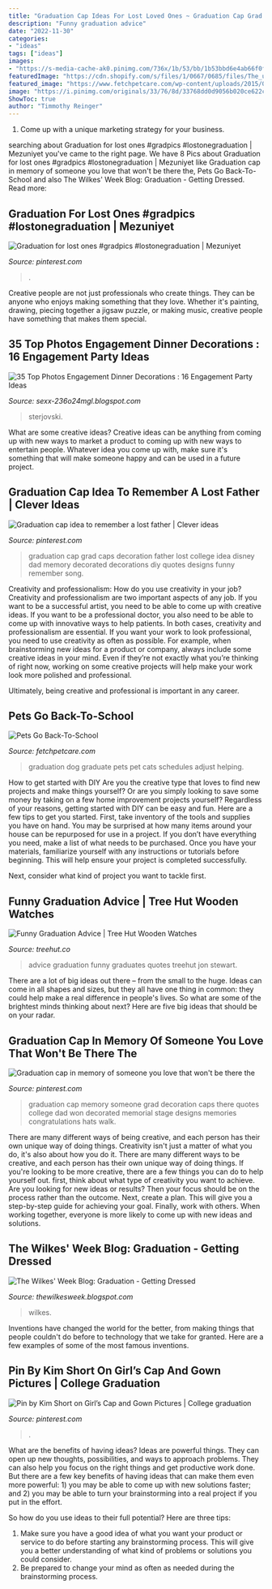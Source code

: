 ```yaml
---
title: "Graduation Cap Ideas For Lost Loved Ones ~ Graduation Cap Grad Caps Decoration Father Lost College Idea Disney Dad Memory Decorated Decorations Diy Quotes Designs Funny Remember Song"
description: "Funny graduation advice"
date: "2022-11-30"
categories:
- "ideas"
tags: ["ideas"]
images:
- "https://s-media-cache-ak0.pinimg.com/736x/1b/53/bb/1b53bbd6e4ab66f0fa0fa943c7b207d8.jpg"
featuredImage: "https://cdn.shopify.com/s/files/1/0667/0685/files/The_unfortunate_yet_truly_exciting_thing_about_your_life_is_that_there_is_no_core_curriculum._The_entire_place_is_an_elective._large.png?9741718292449904859"
featured_image: "https://www.fetchpetcare.com/wp-content/uploads/2015/08/bigstock-Graduation-Graduate-Dog-85509368.jpg"
image: "https://i.pinimg.com/originals/33/76/8d/33768dd0d9056b020ce622c6a9b0bbaa.jpg"
ShowToc: true
author: "Timmothy Reinger"
---
```



1. Come up with a unique marketing strategy for your business.

	

		
searching about Graduation for lost ones #gradpics #lostonegraduation | Mezuniyet you've came to the right page. We have 8 Pics about Graduation for lost ones #gradpics #lostonegraduation | Mezuniyet like Graduation cap in memory of someone you love that won&#039;t be there the, Pets Go Back-To-School and also The Wilkes&#039; Week Blog: Graduation - Getting Dressed. Read more:
		
    
## Graduation For Lost Ones #gradpics #lostonegraduation | Mezuniyet

<img loading=lazy src="https://i.pinimg.com/originals/e6/ba/4c/e6ba4c0d87a36155554072ee60b65b2e.jpg" onerror="this.onerror=null;this.src='https://tse1.mm.bing.net/th?id=OIP.alvVkSr2Q5uCYmF8vEvi5AHaE7&amp;pid=15.1';" alt="Graduation for lost ones #gradpics #lostonegraduation | Mezuniyet">

_Source: pinterest.com_

>. 

	

Creative people are not just professionals who create things. They can be anyone who enjoys making something that they love. Whether it's painting, drawing, piecing together a jigsaw puzzle, or making music, creative people have something that makes them special.

    
## 35 Top Photos Engagement Dinner Decorations : 16 Engagement Party Ideas

<img loading=lazy src="https://i.pinimg.com/originals/33/76/8d/33768dd0d9056b020ce622c6a9b0bbaa.jpg" onerror="this.onerror=null;this.src='https://tse3.mm.bing.net/th?id=OIP.haJEfbrAX4pW5MJ5jA3DPAHaLH&amp;pid=15.1';" alt="35 Top Photos Engagement Dinner Decorations : 16 Engagement Party Ideas">

_Source: sexx-236o24mgl.blogspot.com_

>sterjovski. 

	

What are some creative ideas?
Creative ideas can be anything from coming up with new ways to market a product to coming up with new ways to entertain people. Whatever idea you come up with, make sure it's something that will make someone happy and can be used in a future project.

    
## Graduation Cap Idea To Remember A Lost Father | Clever Ideas

<img loading=lazy src="https://s-media-cache-ak0.pinimg.com/736x/1b/53/bb/1b53bbd6e4ab66f0fa0fa943c7b207d8.jpg" onerror="this.onerror=null;this.src='https://tse4.mm.bing.net/th?id=OIP.-x8MjERvrxlbFseeZCwipgHaJ6&amp;pid=15.1';" alt="Graduation cap idea to remember a lost father | Clever ideas">

_Source: pinterest.com_

>graduation cap grad caps decoration father lost college idea disney dad memory decorated decorations diy quotes designs funny remember song. 

	

Creativity and professionalism: How do you use creativity in your job?
Creativity and professionalism are two important aspects of any job. If you want to be a successful artist, you need to be able to come up with creative ideas. If you want to be a professional doctor, you also need to be able to come up with innovative ways to help patients. In both cases, creativity and professionalism are essential.
If you want your work to look professional, you need to use creativity as often as possible. For example, when brainstorming new ideas for a product or company, always include some creative ideas in your mind. Even if they’re not exactly what you’re thinking of right now, working on some creative projects will help make your work look more polished and professional.

Ultimately, being creative and professional is important in any career.

    
## Pets Go Back-To-School

<img loading=lazy src="https://www.fetchpetcare.com/wp-content/uploads/2015/08/bigstock-Graduation-Graduate-Dog-85509368.jpg" onerror="this.onerror=null;this.src='https://tse2.mm.bing.net/th?id=OIP.jo2Qd7lOHzKljx969HNWywHaE8&amp;pid=15.1';" alt="Pets Go Back-To-School">

_Source: fetchpetcare.com_

>graduation dog graduate pets pet cats schedules adjust helping. 

	

How to get started with DIY
Are you the creative type that loves to find new projects and make things yourself? Or are you simply looking to save some money by taking on a few home improvement projects yourself? Regardless of your reasons, getting started with DIY can be easy and fun. Here are a few tips to get you started.
First, take inventory of the tools and supplies you have on hand. You may be surprised at how many items around your house can be repurposed for use in a project. If you don’t have everything you need, make a list of what needs to be purchased. Once you have your materials, familiarize yourself with any instructions or tutorials before beginning. This will help ensure your project is completed successfully.

Next, consider what kind of project you want to tackle first.

    
## Funny Graduation Advice | Tree Hut Wooden Watches

<img loading=lazy src="https://cdn.shopify.com/s/files/1/0667/0685/files/The_unfortunate_yet_truly_exciting_thing_about_your_life_is_that_there_is_no_core_curriculum._The_entire_place_is_an_elective._large.png?9741718292449904859" onerror="this.onerror=null;this.src='https://tse1.mm.bing.net/th?id=OIP.KOMe4OpvpYJ-i3NUPPCrKgHaHa&amp;pid=15.1';" alt="Funny Graduation Advice | Tree Hut Wooden Watches">

_Source: treehut.co_

>advice graduation funny graduates quotes treehut jon stewart. 

	

There are a lot of big ideas out there – from the small to the huge. Ideas can come in all shapes and sizes, but they all have one thing in common: they could help make a real difference in people's lives. So what are some of the brightest minds thinking about next? Here are five big ideas that should be on your radar.

    
## Graduation Cap In Memory Of Someone You Love That Won&#039;t Be There The

<img loading=lazy src="https://i.pinimg.com/originals/09/85/94/098594a4366a0b4b9249921ae92f408f.jpg" onerror="this.onerror=null;this.src='https://tse2.mm.bing.net/th?id=OIP.qGnhTaGyxB3mEA9zaGm2lwHaJ4&amp;pid=15.1';" alt="Graduation cap in memory of someone you love that won&#039;t be there the">

_Source: pinterest.com_

>graduation cap memory someone grad decoration caps there quotes college dad won decorated memorial stage designs memories congratulations hats walk. 

	

There are many different ways of being creative, and each person has their own unique way of doing things.
Creativity isn't just a matter of what you do, it's also about how you do it. There are many different ways to be creative, and each person has their own unique way of doing things. If you're looking to be more creative, there are a few things you can do to help yourself out. first, think about what type of creativity you want to achieve. Are you looking for new ideas or results? Then your focus should be on the process rather than the outcome. Next, create a plan. This will give you a step-by-step guide for achieving your goal. Finally, work with others. When working together, everyone is more likely to come up with new ideas and solutions.

    
## The Wilkes&#039; Week Blog: Graduation - Getting Dressed

<img loading=lazy src="https://2.bp.blogspot.com/-Jvdt2DCx5jg/Tgc0S2LC64I/AAAAAAAAJsg/hpLAHFmmR3g/s1600/_dsc0272.jpg" onerror="this.onerror=null;this.src='https://tse3.mm.bing.net/th?id=OIP.mQbYaHaEZ344vYnZKfqZEAHaLJ&amp;pid=15.1';" alt="The Wilkes&#039; Week Blog: Graduation - Getting Dressed">

_Source: thewilkesweek.blogspot.com_

>wilkes. 

	

Inventions have changed the world for the better, from making things that people couldn't do before to technology that we take for granted. Here are a few examples of some of the most famous inventions.

    
## Pin By Kim Short On Girl’s Cap And Gown Pictures | College Graduation

<img loading=lazy src="https://i.pinimg.com/736x/fc/51/ba/fc51ba27c4191546e3604e6652adb19a.jpg" onerror="this.onerror=null;this.src='https://tse3.mm.bing.net/th?id=OIP.DX-bdmI-PzpHXzFobzjRaQHaQB&amp;pid=15.1';" alt="Pin by Kim Short on Girl’s Cap and Gown Pictures | College graduation">

_Source: pinterest.com_

>. 

	

What are the benefits of having ideas?
Ideas are powerful things. They can open up new thoughts, possibilities, and ways to approach problems. They can also help you focus on the right things and get productive work done.
But there are a few key benefits of having ideas that can make them even more powerful: 1) you may be able to come up with new solutions faster; and 2) you may be able to turn your brainstorming into a real project if you put in the effort.

So how do you use ideas to their full potential? Here are three tips: 
1) Make sure you have a good idea of what you want your product or service to do before starting any brainstorming process. This will give you a better understanding of what kind of problems or solutions you could consider. 
2) Be prepared to change your mind as often as needed during the brainstorming process.

